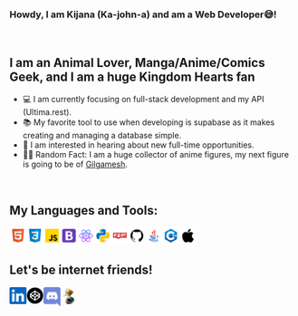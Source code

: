 ### Howdy, I am Kijana (Ka-john-a) and am a Web Developer😅! ###

<br />

## I am an Animal Lover, Manga/Anime/Comics Geek, and I am a huge Kingdom Hearts fan ##
- 💻 I am currently focusing on full-stack development and my API (Ultima.rest).
- 📚 My favorite tool to use when developing is supabase as it makes creating and managing a database simple.
- 👔 I am interested in hearing about new full-time opportunities.
- 🥷🏾 Random Fact: I am a huge collector of anime figures, my next figure is going to be of [Gilgamesh].

<br />

## My Languages and Tools: ##
<img align="left" alt="html" width="30px" src=".github/images/html.svg"/> 
<img align="left" alt="CSS3" width="30px" src=".github/images/css3.svg"/> 
<img align="left" alt="Javascript" width="30px" src=".github/images/javascript.svg"/> 
<img align="left" alt="Bootstrap" width="30px" src=".github/images/bootstrap.svg"/>
<img align="left" alt="react" width="30px" src=".github/images/react.svg"/> 
<img align="left" alt="python" width="30px" src=".github/images/python.svg"/>
<img align="left" alt="npm" width="30px" src=".github/images/npm.svg"/>
<img align="left" alt="git" width="30px" src=".github/images/git.svg"/>
<img align="left" alt="Java" width="30px" src=".github/images/java.svg"/>
<img align="left" alt="C++" width="30px" src=".github/images/cpp.svg"/>
<img align="left" alt="Apple/Linux" width="30px" src=".github/images/apple.svg"/> 

<br />
<br />

## Let's be internet friends! ##
[<img align="left" alt="0hundred LinkedIn" width="30px" src=".github/images/linkedin.svg" />][linkedin]
[<img align="left" alt="0hundred Codepen" width="30px" src=".github/images/codepen.png" />][codepen]
[<img align="left" alt="0hundred Discord" width="30px" fill="#7289da" src=".github/images/discord.svg" />][discord]
[<img align="left" alt="0hundred Discord" width="30px" src="https://raw.githubusercontent.com/0hundred0/ultima/main/public/images/ultima_logo.png" />][Ultima]

[Ultima]: https://www.ultima.rest/
[Gilgamesh]: https://www.bigbadtoystore.com/product/variationdetails/106569?utm_source=google&utm_medium=opla&utm_term=FAT-106569
[linkedin]: https://www.linkedin.com/in/kijana-p-richmond/
[codepen]: https://codepen.io/0hundred
[discord]: https://discordapp.com/users/813521466510540811/

